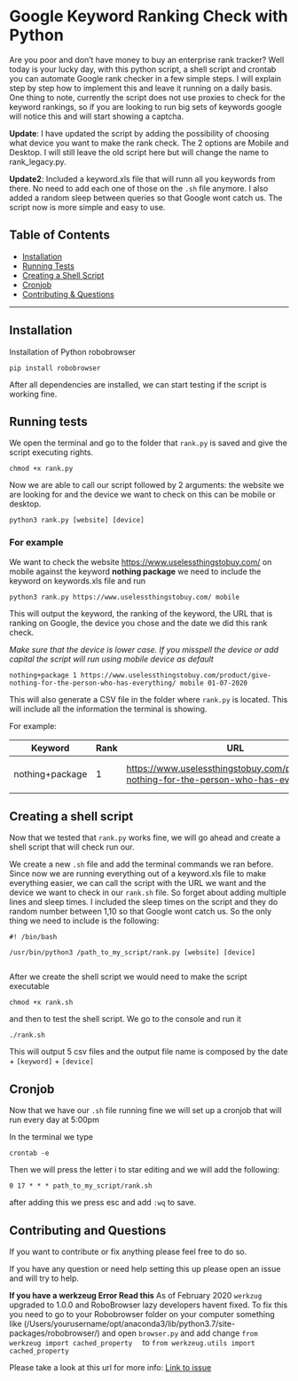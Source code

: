 
# Google Keyword Ranking Check with Python 

Are you poor and don’t have money to buy an enterprise rank tracker? Well today is your lucky day, with this python script, 
a shell script and crontab you can automate Google rank checker in a few simple steps.
I will explain step by step how to implement this and leave it running on a daily basis.
One thing to note, currently the script does not use proxies to check for the keyword rankings, so if you are looking to run big sets of keywords google will notice this and will start showing a captcha.


**Update**: I have updated the script by adding the possibility of choosing what device you want to make the rank check. The 2 options are Mobile and Desktop. I will still leave the old script here but will change the name to rank_legacy.py.

**Update2**: Included a keyword.xls file that will runn all you keywords from there. No need to add each one of those on the `.sh` file anymore. I also added a random sleep between queries so that Google wont catch us. The script now is more simple and easy to use.


## Table of Contents 

- [Installation](#installation)
- [Running Tests](#running-tests)
- [Creating a Shell Script](#creating-a-shell-script)
- [Cronjob](#cronjob)
- [Contributing & Questions](#cintributing-and-questions)

---

## Installation

Installation of Python robobrowser

```shell
pip install robobrowser
```
After all dependencies are installed, we can start testing if the script is working fine.

## Running tests
We open the terminal and go to the folder that `rank.py` is saved and give the script executing rights.

```shell
chmod +x rank.py
```
Now we are able to call our script followed by 2 arguments: the website we are looking for and the device we want to check on this can be mobile or desktop.

```shell
python3 rank.py [website] [device] 
```

### For example 
We want to check the website https://www.uselessthingstobuy.com/ on mobile against the keyword **nothing package** we need to include the keyword on keywords.xls file and run

```shell
python3 rank.py https://www.uselessthingstobuy.com/ mobile
```

This will output the keyword, the ranking of the keyword, the URL that is ranking on Google, the device you chose and the date we did this rank check.

*Make sure that the device is lower case. If you misspell the device or add capital the script will run using mobile device as default*

```shell 
nothing+package 1 https://www.uselessthingstobuy.com/product/give-nothing-for-the-person-who-has-everything/ mobile 01-07-2020
```
This will also generate a CSV file in the folder where `rank.py` is located. This will include all the information the terminal is showing.

For example:

| Keyword         	| Rank 	| URL                                                                                        	| Device 	| Date       	|
|-----------------	|------	|--------------------------------------------------------------------------------------------	|--------	|------------	|
| nothing+package 	| 1    	| https://www.uselessthingstobuy.com/product/give-nothing-for-the-person-who-has-everything/ 	| mobile 	| 01-07-2020 	|

## Creating a shell script

Now that we tested that `rank.py` works fine, we will go ahead and create a shell script that will check run our.

We create a new `.sh` file and add the terminal commands we ran before. Since now we are running everything out of a keyword.xls file to make everything easier, we can call the script with the URL we want and the device we want to check in our `rank.sh` file. 
So forget about adding multiple lines and sleep times. I included the sleep times on the script and they do random number between 1,10 so that Google wont catch us. So the only thing we need to include is the following:

```shell
#! /bin/bash

/usr/bin/python3 /path_to_my_script/rank.py [website] [device] 


```

After we create the shell script we would need to make the script executable

```shell
chmod +x rank.sh
```
and then to test the shell script. We go to the console and run it

```shell
./rank.sh
```
This will output 5 csv files and the output file name is composed by the date + `[keyword]` + `[device]`

## Cronjob

Now that we have our `.sh` file running fine we will set up a cronjob that will run every day at 5:00pm

In the terminal we type

```shell
crontab -e
```
Then we will press the letter i to star editing and we will add the following:

```
0 17 * * * path_to_my_script/rank.sh
```

after adding this we press esc and add `:wq` to save.

## Contributing and Questions

If you want to contribute or fix anything please feel free to do so. 

If you have any question or need help setting this up please open an issue and will try to help.



**If you have a werkzeug Error Read this** As of February 2020 `werkzug` upgraded to 1.0.0 and RoboBrowser lazy developers havent fixed. To fix this you need to go to your Robobrowser folder on your computer something like (/Users/yourusername/opt/anaconda3/lib/python3.7/site-packages/robobrowser/) and open `browser.py` and add change ```from werkzeug import cached_property  ``` to ```from werkzeug.utils import cached_property```

Please take a look at this url for more info: [Link to issue](https://github.com/jmcarp/robobrowser/issues/93)









